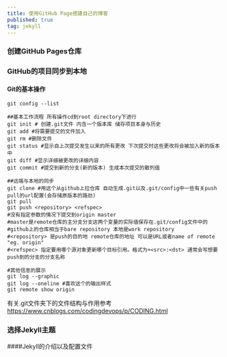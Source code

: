 ```yaml
---
title: 使用GitHub Page搭建自己的博客
published: true
tag: jekyll
---
```


### 创建GitHub Pages仓库

### GitHub的项目同步到本地

#### Git的基本操作

```shell
git config --list

##基本工作流程 所有操作cd到root directory下进行
git init # 创建.git文件 内含一个版本库 储存项目本身与历史
git add #将需要提交的文件加入
git rm #删除文件
git status #显示自上次提交发生以来的所有更改 下次提交时这些更改将会被加入新的版本中
git diff #显示详细被更改的详细内容
git commit #提交到新的分支(新的版本) 生成本次提交的散列值

##远端与本地的同步
git clone #用这个从github上拉仓库 自动生成.git以及.git/config中一些有关push pull的url配置(会存储原版本的路劲)
git pull
git push <repository> <refspec>
#没有指定参数的情况下提交到origin master 
#master是remote仓库的主分支分支这两个变量的实际值保存在.git/config文件中的
#github上的仓库相当于bare repository 本地是work repository
#<repository> 是push的目的地 remote仓库的地址 可以是URL或者name of remote "eg. origin"
#<refspec> 指定要用哪个源对象更新哪个目标引用。格式为+<src>:<dst> 通常会写想要push到的分支的分支名称

#其他信息的展示
git log --graphic
git log --oneline #喜欢这个的输出样式
git remote show origin
```

有关.git文件夹下的文件结构与作用参考
https://www.cnblogs.com/codingdevops/p/CODING.html

### 选择Jekyll主题

####Jekyll的介绍以及配置文件
